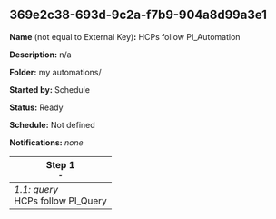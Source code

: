 ## 369e2c38-693d-9c2a-f7b9-904a8d99a3e1

**Name** (not equal to External Key)**:** HCPs follow PI_Automation

**Description:** n/a

**Folder:** my automations/

**Started by:** Schedule

**Status:** Ready

**Schedule:** Not defined

**Notifications:** _none_


| Step 1<br>_<small>-</small>_ |
| --- |
| _1.1: query_<br>HCPs follow PI_Query |
